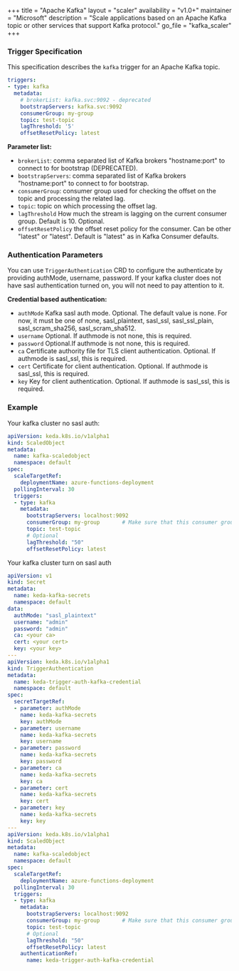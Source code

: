 +++
title = "Apache Kafka"
layout = "scaler"
availability = "v1.0+"
maintainer = "Microsoft"
description = "Scale applications based on an Apache Kafka topic or other services that support Kafka protocol."
go_file = "kafka_scaler"
+++

### Trigger Specification

This specification describes the `kafka` trigger for an Apache Kafka topic.

```yaml
triggers:
- type: kafka
  metadata:
    # brokerList: kafka.svc:9092 - deprecated
    bootstrapServers: kafka.svc:9092
    consumerGroup: my-group
    topic: test-topic
    lagThreshold: '5'
    offsetResetPolicy: latest
```

**Parameter list:**

- `brokerList`: comma separated list of Kafka brokers "hostname:port" to connect to for bootstrap (DEPRECATED).
- `bootstrapServers`: comma separated list of Kafka brokers "hostname:port" to connect to for bootstrap.
- `consumerGroup`: consumer group used for checking the offset on the topic and processing the related lag.
- `topic`: topic on which processing the offset lag.
- `lagThreshold` How much the stream is lagging on the current consumer group. Default is 10. Optional.
- `offsetResetPolicy` the offset reset policy for the consumer. Can be other "latest" or "latest". Default is "latest" as in Kafka Consumer defaults.

### Authentication Parameters

 You can use `TriggerAuthentication` CRD to configure the authenticate by providing authMode, username, password. If your kafka cluster does not have sasl authentication turned on, you will not need to pay attention to it.

**Credential based authentication:**

- `authMode` Kafka sasl auth mode. Optional. The default value is none. For now, it must be one of none, sasl_plaintext, sasl_ssl, sasl_ssl_plain, sasl_scram_sha256, sasl_scram_sha512.
- `username` Optional. If authmode is not none, this is required.
- `password` Optional.If authmode is not none, this is required.
- `ca` Certificate authority file for TLS client authentication. Optional. If authmode is sasl_ssl, this is required.
- `cert` Certificate for client authentication. Optional. If authmode is sasl_ssl, this is required.
- `key` Key for client authentication. Optional. If authmode is sasl_ssl, this is required.


### Example

Your kafka cluster no sasl auth:

```yaml
apiVersion: keda.k8s.io/v1alpha1
kind: ScaledObject
metadata:
  name: kafka-scaledobject
  namespace: default
spec:
  scaleTargetRef:
    deploymentName: azure-functions-deployment
  pollingInterval: 30
  triggers:
  - type: kafka
    metadata:
      bootstrapServers: localhost:9092
      consumerGroup: my-group       # Make sure that this consumer group name is the same one as the one that is consuming topics
      topic: test-topic
      # Optional
      lagThreshold: "50"
      offsetResetPolicy: latest
```

Your kafka cluster turn on sasl auth

```yaml
apiVersion: v1
kind: Secret
metadata:
  name: keda-kafka-secrets
  namespace: default
data:
  authMode: "sasl_plaintext"
  username: "admin"
  password: "admin"
  ca: <your ca>
  cert: <your cert>
  key: <your key>
---
apiVersion: keda.k8s.io/v1alpha1
kind: TriggerAuthentication
metadata:
  name: keda-trigger-auth-kafka-credential
  namespace: default
spec:
  secretTargetRef:
  - parameter: authMode
    name: keda-kafka-secrets
    key: authMode
  - parameter: username
    name: keda-kafka-secrets
    key: username
  - parameter: password
    name: keda-kafka-secrets
    key: password
  - parameter: ca
    name: keda-kafka-secrets
    key: ca
  - parameter: cert
    name: keda-kafka-secrets
    key: cert
  - parameter: key
    name: keda-kafka-secrets
    key: key
---
apiVersion: keda.k8s.io/v1alpha1
kind: ScaledObject
metadata:
  name: kafka-scaledobject
  namespace: default
spec:
  scaleTargetRef:
    deploymentName: azure-functions-deployment
  pollingInterval: 30
  triggers:
  - type: kafka
    metadata:
      bootstrapServers: localhost:9092
      consumerGroup: my-group       # Make sure that this consumer group name is the same one as the one that is consuming topics
      topic: test-topic
      # Optional
      lagThreshold: "50"
      offsetResetPolicy: latest
    authenticationRef:
      name: keda-trigger-auth-kafka-credential
```
